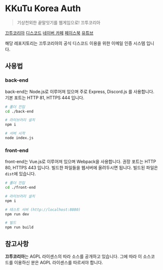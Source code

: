# KKuTu Korea Auth
> 기상천외한 끝말잇기를 웹게임으로! 끄투코리아

[끄투코리아](https://kkutu.co.kr)
[디스코드](https://kkutu.co.kr/discord)
[네이버 카페](http://cafe.naver.com/kkutukorea)
[페이스북](https://fb.com/kkutukorea)
[유튜브](https://www.youtube.com/%EB%81%84%ED%88%AC%EC%BD%94%EB%A6%AC%EC%95%84)

해당 레포지토리는 끄투코리아의 공식 디스코드 이용을 위한 이메일 인증 시스템 입니다.

## 사용법
### back-end
back-end는 Node.js로 이루어져 있으며 주로 Express, Discord.js 를 사용합니다.
기본 포트는 HTTP 81, HTTPS 444 입니다.

``` bash
# 폴더 진입
cd ./back-end

# 라이브러리 설치
npm i

# 서버 시작
node index.js
```
### front-end
front-end는 Vue.js로 이루어져 있으며 Webpack을 사용합니다.
권장 포트는 HTTP 80, HTTPS 443 입니다.
빌드한 파일들을 웹서버에 올려두시면 됩니다. 빌드된 파일은 ```dist```에 있습니다.

``` bash
# 폴더 진입
cd ./front-end

# 라이브러리 설치
npm i

# 테스트 서버 (http://localhost:8080)
npm run dev

# 빌드
npm run build
```


## 참고사항

**끄투코리아**는 AGPL 라이센스의 따라 소스를 공개하고 있습니다.
그에 따라 이 소스코드를 이용하신 분은 AGPL 라이센스를 따르셔야 합니다.
